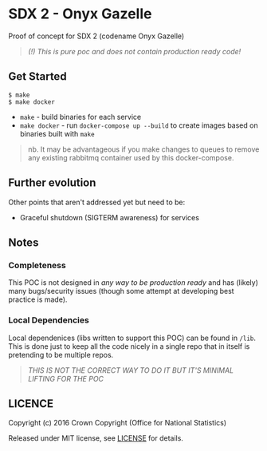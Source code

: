 SDX 2 - Onyx Gazelle
====================

Proof of concept for SDX 2 (codename Onyx Gazelle)

> _(!) This is pure poc and does not contain production ready code!_

## Get Started

```shell
$ make
$ make docker
```

 - `make` - build binaries for each service
 - `make docker` - run `docker-compose up --build` to create images based on binaries built with `make`

> nb. It may be advantageous if you make changes to queues to remove any existing rabbitmq container used by this docker-compose.

## Further evolution

Other points that aren't addressed yet but need to be:

 - Graceful shutdown (SIGTERM awareness) for services

## Notes

### Completeness

This POC is not designed in _any way to be production ready_ and has (likely) many
bugs/security issues (though some attempt at developing best practice is made).

### Local Dependencies

Local dependenices (libs written to support this POC) can be found in `/lib`.
This is done just to keep all the code nicely in a single repo that in itself
is pretending to be multiple repos.

> _THIS IS NOT THE CORRECT WAY TO DO IT BUT IT'S MINIMAL LIFTING FOR THE POC_

## LICENCE

Copyright (c) 2016 Crown Copyright (Office for National Statistics)

Released under MIT license, see [LICENSE](LICENSE) for details.